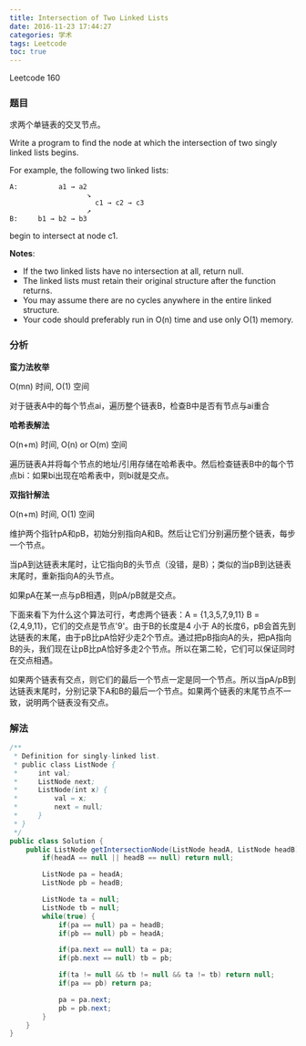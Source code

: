 ```yaml
---
title: Intersection of Two Linked Lists
date: 2016-11-23 17:44:27
categories: 学术
tags: Leetcode
toc: true
---
```


Leetcode 160

### 题目

求两个单链表的交叉节点。

Write a program to find the node at which the intersection of two singly linked lists begins.


For example, the following two linked lists:

```
A:          a1 → a2
                   ↘
                     c1 → c2 → c3
                   ↗            
B:     b1 → b2 → b3
```

begin to intersect at node c1.

__Notes__:

* If the two linked lists have no intersection at all, return null.
* The linked lists must retain their original structure after the function returns.
* You may assume there are no cycles anywhere in the entire linked structure.
* Your code should preferably run in O(n) time and use only O(1) memory.

### 分析

__蛮力法枚举__

O(mn) 时间, O(1) 空间

对于链表A中的每个节点ai，遍历整个链表B，检查B中是否有节点与ai重合

__哈希表解法__

O(n+m) 时间, O(n) or O(m) 空间

遍历链表A并将每个节点的地址/引用存储在哈希表中。然后检查链表B中的每个节点bi：如果bi出现在哈希表中，则bi就是交点。

__双指针解法__

O(n+m) 时间, O(1) 空间

维护两个指针pA和pB，初始分别指向A和B。然后让它们分别遍历整个链表，每步一个节点。

当pA到达链表末尾时，让它指向B的头节点（没错，是B）；类似的当pB到达链表末尾时，重新指向A的头节点。

如果pA在某一点与pB相遇，则pA/pB就是交点。

下面来看下为什么这个算法可行，考虑两个链表：A = {1,3,5,7,9,11} B = {2,4,9,11}，它们的交点是节点'9'。由于B的长度是4 小于 A的长度6，pB会首先到达链表的末尾，由于pB比pA恰好少走2个节点。通过把pB指向A的头，把pA指向B的头，我们现在让pB比pA恰好多走2个节点。所以在第二轮，它们可以保证同时在交点相遇。

如果两个链表有交点，则它们的最后一个节点一定是同一个节点。所以当pA/pB到达链表末尾时，分别记录下A和B的最后一个节点。如果两个链表的末尾节点不一致，说明两个链表没有交点。

### 解法

```java
/**
 * Definition for singly-linked list.
 * public class ListNode {
 *     int val;
 *     ListNode next;
 *     ListNode(int x) {
 *         val = x;
 *         next = null;
 *     }
 * }
 */
public class Solution {
    public ListNode getIntersectionNode(ListNode headA, ListNode headB) {
        if(headA == null || headB == null) return null;

        ListNode pa = headA;
        ListNode pb = headB;

        ListNode ta = null;
        ListNode tb = null;
        while(true) {
            if(pa == null) pa = headB;
            if(pb == null) pb = headA;

            if(pa.next == null) ta = pa;
            if(pb.next == null) tb = pb;

            if(ta != null && tb != null && ta != tb) return null;
            if(pa == pb) return pa;

            pa = pa.next;
            pb = pb.next;
        }
    }
}
```
